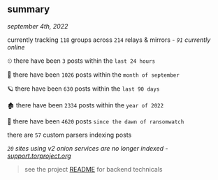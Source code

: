 
## summary
_september 4th, 2022_

currently tracking `118` groups across `214` relays & mirrors - _`91` currently online_

⏲ there have been `3` posts within the `last 24 hours`

🦈 there have been `1026` posts within the `month of september`

🪐 there have been `630` posts within the `last 90 days`

🏚 there have been `2334` posts within the `year of 2022`

🦕 there have been `4620` posts `since the dawn of ransomwatch`

there are `57` custom parsers indexing posts

_`20` sites using v2 onion services are no longer indexed - [support.torproject.org](https://support.torproject.org/onionservices/v2-deprecation/)_

> see the project [README](https://github.com/joshhighet/ransomwatch#ransomwatch--) for backend technicals
